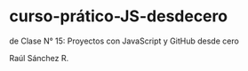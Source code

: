 # curso-prático-JS-desdecero
de Clase N° 15: Proyectos con JavaScript y GitHub desde cero

Raúl Sánchez R.

